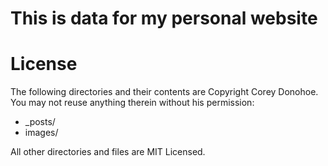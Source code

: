 This is data for my personal website
========================================

License
=======
The following directories and their contents are Copyright Corey Donohoe.  You may not reuse anything therein without his permission:

*   _posts/
*   images/

All other directories and files are MIT Licensed.
